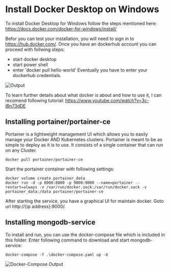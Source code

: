 # Install Docker Desktop on Windows
To install Docker Desktop for Windows follow the steps mentioned here: https://docs.docker.com/docker-for-windows/install/

Befor you can test your installation, you will need to sign in to https://hub.docker.com/. Once you have an dockerhub account you can proceed with follwing steps:

- start docker desktop
- start power shell
- enter 'docker pull hello-world'
Eventually you have to enter your dockerhub credentials.

![Output](https://github.com/atillakati/sw_developer_2020_Atilla/blob/main/docs/mongodb-service/helloWorld.png)

To learn further details about what docker is about and how to use it, I can recomend following tutorial: https://www.youtube.com/watch?v=3c-iBn73dDE

## Installing portainer/portainer-ce
Portainer is a lightweight management UI which allows you to easily manage your Docker AND Kubernetes clusters. Portainer is meant to be as simple to deploy as it is to use. It consists of a single container that can run on any Cluster.
```
docker pull portainer/portainer-ce
```
Start the portainer container with following settings:
```
docker volume create portainer_data
docker run -d -p 8000:8000 -p 9000:9000 --name=portainer --restart=always -v /var/run/docker.sock:/var/run/docker.sock -v portainer_data:/data portainer/portainer-ce
```
After starting the service, you have a graphical UI for maintain docker. Goto url http://{ip address}:9000/.

## Installing mongodb-service
To install and run, you can use the docker-compose file which is included in this folder. Enter following command to download and start mongodb-service:
```
docker-compose -f .\docker-compose.yaml up -d
```

![Docker-Compose Output](https://github.com/atillakati/sw_developer_2020_Atilla/blob/main/docs/mongodb-service/docker-compose_output.png)
